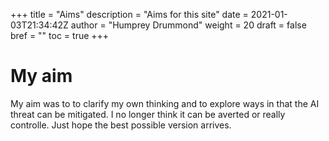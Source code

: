 +++
title = "Aims"
description = "Aims for this site"
date = 2021-01-03T21:34:42Z
author = "Humprey Drummond"
weight = 20
draft = false
bref = ""
toc = true
+++
# My aim

My aim was to to clarify my own thinking and to explore ways in that the AI threat can be mitigated.  I no longer think it can be averted
or really controlle.  Just hope the best possible version arrives.

